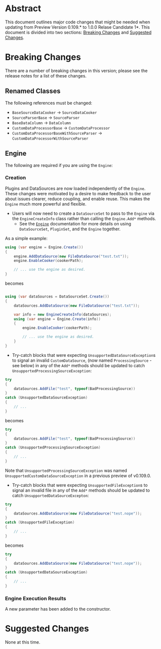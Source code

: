 # Abstract

This document outlines major code changes that might be needed when updating from 
Preview Version 0.109.\* to 1.0.0 Relase Candidate 1\*.
This document is divided
into two sections: [Breaking Changes](#breaking-changes) and 
[Suggested Changes](#suggested-changes).

# Breaking Changes

There are a number of breaking changes in this version; please see the release notes for a list of these changes.

## Renamed Classes
The following references must be changed:
- `BaseSourceDataCooker` -> `SourceDataCooker`
- `SourceParserBase` -> `SourceParser`
- `BaseDataColumn` -> `DataColumn`
- `CustomDataProcessorBase` -> `CustomDataProcessor`
- `CustomDataProcessorBaseWithSourceParser` -> `CustomDataProcessorWithSourceParser`

## Engine

The following are required if you are using the `Engine`:

### Creation

Plugins and DataSources are now loaded independently of the `Engine`. These changes were motivated by a desire to make feedback to the user about issues clearer, reduce coupling, and enable reuse. This makes the `Engine` much more powerful and flexible.

- Users will now need to create a `DataSourceSet` to pass to the `Engine` via the `EngineCreateInfo` class rather than calling the `Engine.Add*` methods.
    - See the [`Engine`](Using-the-SDK/Using-the-engine.md) documentation for more details on using `DataSourceSet`, `PluginSet`, and the `Engine` together.

As a simple example:
````cs
using (var engine = Engine.Create())
{
    engine.AddDataSource(new FileDataSource("test.txt"));
    engine.EnableCooker(cookerPath);

    // ... use the engine as desired.
}

````
becomes
````cs

using (var dataSources = DataSourceSet.Create())
{
    dataSources.AddDataSource(new FileDataSource("test.txt"));

    var info = new EngineCreateInfo(dataSources);
    using (var engine = Engine.Create(info))
    {
        engine.EnableCooker(cookerPath);

        // ... use the engine as desired.
    }
}

````

- Try-catch blocks that were expecting `UnsupportedDataSourceException`s to signal an invalid `CustomDataSource`, (now named `ProcessingSource` - see below) in any of the `Add*` methods should be updated to catch `UnsupportedProcessingSourceException`:
````cs
try
{
    dataSources.AddFile("test", typeof(BadProcessingSource))
}
catch (UnsupportedDataSourceException)
{
    // ...
}
````
becomes
````cs
try
{
    dataSources.AddFile("test", typeof(BadProcessingSource))
}
catch (UnsupportedProcessingSourceException)
{
    // ...
}
````

Note that `UnsupportedProcessingSourceException` was named `UnsupportedCustomDataSourceException` in a previous preview of v0.109.0.

- Try-catch blocks that were expecting `UnsupportedFileException`s to signal an invalid file in any of the `Add*` methods should be updated to catch `UnsupportedDataSourceExcepton`:
````cs
try
{
    dataSources.AddDataSource(new FileDataSource("test.nope"));
}
catch (UnsupportedFileException)
{
    // ...
}
````
becomes
````cs
try
{
    dataSources.AddDataSource(new FileDataSource("test.nope"));
}
catch (UnsupportedDataSourceException)
{
    // ...
}
````

### Engine Execution Results

A new parameter has been added to the constructor.

# Suggested Changes

None at this time.